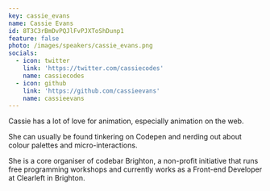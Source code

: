 ```yaml
---
key: cassie_evans
name: Cassie Evans
id: 8T3C3rBmDvPQJlFvPJXToShDunp1
feature: false
photo: /images/speakers/cassie_evans.png
socials:
  - icon: twitter
    link: 'https://twitter.com/cassiecodes'
    name: cassiecodes
  - icon: github
    link: 'https://github.com/cassieevans'
    name: cassieevans
---
```

Cassie has a lot of love for animation, especially animation on the web. 

She can usually be found tinkering on Codepen and nerding out about colour palettes and micro-interactions.

She is a core organiser of codebar Brighton, a non-profit initiative that runs free programming workshops and currently works as a Front-end Developer at Clearleft in Brighton.